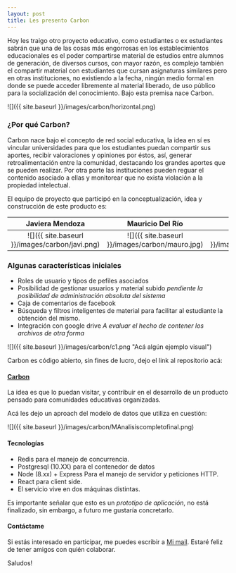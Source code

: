 ```yaml
---
layout: post
title: Les presento Carbon
---
```


Hoy les traigo otro proyecto educativo, como estudiantes o ex estudiantes sabrán que una de las cosas más engorrosas en los establecimientos educacionales es el poder compartirse material de estudios entre alumnos de generación, de diversos cursos, con mayor razón, es complejo también el compartir material con estudiantes que cursan asignaturas similares pero en otras instituciones, no existiendo a la fecha, ningún medio formal en donde se puede acceder libremente al material liberado, de uso público para la socialización del conocimiento. Bajo esta premisa nace Carbon.

![]({{ site.baseurl }}/images/carbon/horizontal.png)

### ¿Por qué Carbon?

Carbon nace bajo el concepto de red social educativa, la idea en sí es vincular universidades para que los estudiantes puedan compartir sus aportes, recibir valoraciones y opiniones por éstos, así, generar retroalimentación entre la comunidad, destacando los grandes aportes que se pueden realizar. Por otra parte las instituciones pueden reguar el contenido asociado a ellas y monitorear que no exista violación a la propiedad intelectual.

El equipo de proyecto que participó en la conceptualización, idea y construcción de este producto es:

Javiera Mendoza            |  Mauricio Del Río        |  Gustavo Rojas          |  Bryan Nuñez
:-------------------------:|:------------------------:|:-----------------------:|:------------------------
![]({{ site.baseurl }}/images/carbon/javi.png)  |  ![]({{ site.baseurl }}/images/carbon/mauro.jpg)|  ![]({{ site.baseurl }}/images/carbon/gustavo.jpg):|   ![](h{{ site.baseurl }}/images/carbon/bryan.png)

### Algunas características iniciales

* Roles de usuario y tipos de pefiles asociados
* Posibilidad de gestionar usuarios y material subido *pendiente la posibilidad de administración absoluta del sistema*
* Caja de comentarios de facebook
* Búsqueda y filtros inteligentes de material para facilitar al estudiante la obtención del mismo.
* Integración con google drive *A evaluar el hecho de contener los archivos de otra forma*

![]({{ site.baseurl }}/images/carbon/c1.png "Acá algún ejemplo visual")


Carbon es código abierto, sin fines de lucro, dejo el link al repositorio acá: 

####  [Carbon](https://github.com/mauriciodelrio/lendme)

La idea es que lo puedan visitar, y contribuir en el desarrollo de un producto pensado para comunidades educativas organizadas.

Acá les dejo un aproach del modelo de datos que utiliza en cuestión:

![]({{ site.baseurl }}/images/carbon/MAnalisiscompletofinal.png)


####  Tecnologías

* Redis para el manejo de concurrencia.
* Postgresql (10.XX) para el contenedor de datos
* Node (8.xx) + Express Para el manejo de servidor y peticiones HTTP.
* React para client side.
* El servicio vive en dos máquinas distintas.

Es importante señalar que esto es un *prototipo de aplicación*, no está finalizado, sin embargo, a futuro me gustaría concretarlo.

#### Contáctame

Si estás interesado en participar, me puedes escribir a [Mi mail](mailto:mauricio.delr@gmail.com).
Estaré feliz de tener amigos con quién colaborar.

Saludos! 
